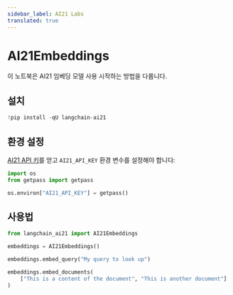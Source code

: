 ```yaml
---
sidebar_label: AI21 Labs
translated: true
---
```


# AI21Embeddings

이 노트북은 AI21 임베딩 모델 사용 시작하는 방법을 다룹니다.

## 설치

```python
!pip install -qU langchain-ai21
```

## 환경 설정

[AI21 API 키](https://docs.ai21.com/)를 얻고 `AI21_API_KEY` 환경 변수를 설정해야 합니다:

```python
import os
from getpass import getpass

os.environ["AI21_API_KEY"] = getpass()
```

## 사용법

```python
from langchain_ai21 import AI21Embeddings

embeddings = AI21Embeddings()
```

```python
embeddings.embed_query("My query to look up")
```

```python
embeddings.embed_documents(
    ["This is a content of the document", "This is another document"]
)
```
